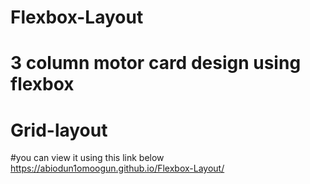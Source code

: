 # Flexbox-Layout
# 3 column motor card design using flexbox

# Grid-layout 

#you can view it using this link below 
https://abiodun1omoogun.github.io/Flexbox-Layout/
 

